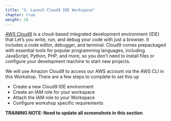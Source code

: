 ```yaml
---
title: "3. Launch Cloud9 IDE Workspace"
chapter: true
weight: 16
---
```


[AWS Cloud9](https://aws.amazon.com/cloud9/) is a cloud-based integrated development environment (IDE) that Let’s you write, run, and debug your code with just a browser. It includes a code editor, debugger, and terminal. Cloud9 comes prepackaged with essential tools for popular programming languages, including JavaScript, Python, PHP, and more, so you don’t need to install files or configure your development machine to start new projects.

We will use Amazon Cloud9 to access our AWS account via the AWS CLI in this Workshop.  There are a few steps to complete to set this up

- Create a new Cloud9 IDE environment
- Create an IAM role for your workspace
- Attach the IAM role to your Workspace
- Configure workshop specific requirements

**TRAINING NOTE: Need to update all screenshots in this section**
